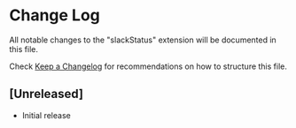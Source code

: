 # Change Log

All notable changes to the "slackStatus" extension will be documented in this file.

Check [Keep a Changelog](http://keepachangelog.com/) for recommendations on how to structure this file.

## [Unreleased]

- Initial release